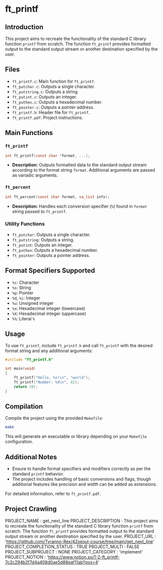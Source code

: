 # ft_printf

## Introduction

This project aims to recreate the functionality of the standard C library function `printf` from scratch. The function `ft_printf` provides formatted output to the standard output stream or another destination specified by the user.

## Files

- `ft_printf.c`: Main function for `ft_printf`.
- `ft_putchar.c`: Outputs a single character.
- `ft_putstring.c`: Outputs a string.
- `ft_putint.c`: Outputs an integer.
- `ft_puthex.c`: Outputs a hexadecimal number.
- `ft_pointer.c`: Outputs a pointer address.
- `ft_printf.h`: Header file for `ft_printf`.
- `ft_printf.pdf`: Project instructions.

## Main Functions

### `ft_printf`

```c
int ft_printf(const char *format, ...);
```

- **Description:** Outputs formatted data to the standard output stream according to the format string `format`. Additional arguments are passed as variadic arguments.

### `ft_percent`

```c
int ft_percent(const char format, va_list info);
```

- **Description:** Handles each conversion specifier (`%`) found in `format` string passed to `ft_printf`.

### Utility Functions

- `ft_putchar`: Outputs a single character.
- `ft_putstring`: Outputs a string.
- `ft_putint`: Outputs an integer.
- `ft_puthex`: Outputs a hexadecimal number.
- `ft_pointer`: Outputs a pointer address.

## Format Specifiers Supported

- `%c`: Character
- `%s`: String
- `%p`: Pointer
- `%d`, `%i`: Integer
- `%u`: Unsigned integer
- `%x`: Hexadecimal integer (lowercase)
- `%X`: Hexadecimal integer (uppercase)
- `%%`: Literal `%`

## Usage

To use `ft_printf`, include `ft_printf.h` and call `ft_printf` with the desired format string and any additional arguments:

```c
#include "ft_printf.h"

int main(void)
{
    ft_printf("Hello, %s!\n", "world");
    ft_printf("Number: %d\n", 42);
    return (0);
}
```

## Compilation

Compile the project using the provided `Makefile`:

```bash
make
```

This will generate an executable or library depending on your `Makefile` configuration.

## Additional Notes

- Ensure to handle format specifiers and modifiers correctly as per the standard `printf` behavior.
- The project includes handling of basic conversions and flags, though additional features like precision and width can be added as extensions.

For detailed information, refer to `ft_printf.pdf`.

## Project Crawling
PROJECT_NAME : get_next_line
PROJECT_DESCRIPTION : This project aims to recreate the functionality of the standard C library function `printf` from scratch. The function `ft_printf` provides formatted output to the standard output stream or another destination specified by the user.
PROJECT_URL : 'https://github.com/Tyranno-Rex/42seoul-course/tree/main/get_next_line'
PROJECT_COMPLETION_STATUS : TRUE
PROJECT_MULTI : FALSE
PROJECT_SUBPROJECT : NONE
PROJECT_CATEGORY : 'implement'
PROJECT_NOTION : 'https://www.notion.so/1-2-ft_printf-7c2c294b2f7d4a408d0ae5d88eaf11ab?pvs=4'